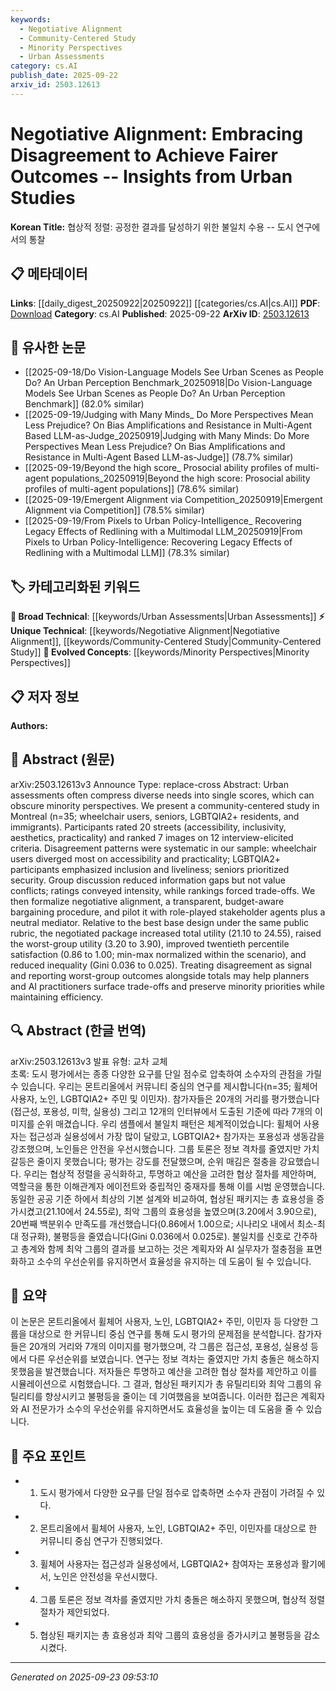 ```yaml
---
keywords:
  - Negotiative Alignment
  - Community-Centered Study
  - Minority Perspectives
  - Urban Assessments
category: cs.AI
publish_date: 2025-09-22
arxiv_id: 2503.12613
---
```


<!-- KEYWORD_LINKING_METADATA:
{
  "processed_timestamp": "2025-09-23T09:53:10.961153",
  "vocabulary_version": "1.0",
  "selected_keywords": [
    "Negotiative Alignment",
    "Community-Centered Study",
    "Minority Perspectives",
    "Urban Assessments"
  ],
  "rejected_keywords": [],
  "similarity_scores": {
    "Negotiative Alignment": 0.78,
    "Community-Centered Study": 0.75,
    "Minority Perspectives": 0.8,
    "Urban Assessments": 0.7
  },
  "extraction_method": "AI_prompt_based",
  "budget_applied": true,
  "candidates_json": {
    "candidates": [
      {
        "surface": "Negotiative Alignment",
        "canonical": "Negotiative Alignment",
        "aliases": [
          "Bargaining Procedure"
        ],
        "category": "unique_technical",
        "rationale": "Introduces a novel approach to urban planning that could link to negotiation and decision-making studies.",
        "novelty_score": 0.85,
        "connectivity_score": 0.65,
        "specificity_score": 0.88,
        "link_intent_score": 0.78
      },
      {
        "surface": "Community-Centered Study",
        "canonical": "Community-Centered Study",
        "aliases": [
          "Community-Based Research"
        ],
        "category": "unique_technical",
        "rationale": "Highlights a specific methodology that can connect to participatory research frameworks.",
        "novelty_score": 0.7,
        "connectivity_score": 0.6,
        "specificity_score": 0.8,
        "link_intent_score": 0.75
      },
      {
        "surface": "Minority Perspectives",
        "canonical": "Minority Perspectives",
        "aliases": [
          "Diverse Needs"
        ],
        "category": "evolved_concepts",
        "rationale": "Focuses on inclusivity and diversity, linking to social equity and justice discussions.",
        "novelty_score": 0.65,
        "connectivity_score": 0.78,
        "specificity_score": 0.72,
        "link_intent_score": 0.8
      },
      {
        "surface": "Urban Assessments",
        "canonical": "Urban Assessments",
        "aliases": [
          "Urban Evaluation"
        ],
        "category": "broad_technical",
        "rationale": "Relates to urban planning and policy evaluation, offering broad technical connections.",
        "novelty_score": 0.55,
        "connectivity_score": 0.82,
        "specificity_score": 0.68,
        "link_intent_score": 0.7
      }
    ],
    "ban_list_suggestions": [
      "accessibility",
      "inclusivity",
      "aesthetics",
      "practicality",
      "security"
    ]
  },
  "decisions": [
    {
      "candidate_surface": "Negotiative Alignment",
      "resolved_canonical": "Negotiative Alignment",
      "decision": "linked",
      "scores": {
        "novelty": 0.85,
        "connectivity": 0.65,
        "specificity": 0.88,
        "link_intent": 0.78
      }
    },
    {
      "candidate_surface": "Community-Centered Study",
      "resolved_canonical": "Community-Centered Study",
      "decision": "linked",
      "scores": {
        "novelty": 0.7,
        "connectivity": 0.6,
        "specificity": 0.8,
        "link_intent": 0.75
      }
    },
    {
      "candidate_surface": "Minority Perspectives",
      "resolved_canonical": "Minority Perspectives",
      "decision": "linked",
      "scores": {
        "novelty": 0.65,
        "connectivity": 0.78,
        "specificity": 0.72,
        "link_intent": 0.8
      }
    },
    {
      "candidate_surface": "Urban Assessments",
      "resolved_canonical": "Urban Assessments",
      "decision": "linked",
      "scores": {
        "novelty": 0.55,
        "connectivity": 0.82,
        "specificity": 0.68,
        "link_intent": 0.7
      }
    }
  ]
}
-->

# Negotiative Alignment: Embracing Disagreement to Achieve Fairer Outcomes -- Insights from Urban Studies

**Korean Title:** 협상적 정렬: 공정한 결과를 달성하기 위한 불일치 수용 -- 도시 연구에서의 통찰

## 📋 메타데이터

**Links**: [[daily_digest_20250922|20250922]] [[categories/cs.AI|cs.AI]]
**PDF**: [Download](https://arxiv.org/pdf/2503.12613.pdf)
**Category**: cs.AI
**Published**: 2025-09-22
**ArXiv ID**: [2503.12613](https://arxiv.org/abs/2503.12613)

## 🔗 유사한 논문
- [[2025-09-18/Do Vision-Language Models See Urban Scenes as People Do? An Urban Perception Benchmark_20250918|Do Vision-Language Models See Urban Scenes as People Do? An Urban Perception Benchmark]] (82.0% similar)
- [[2025-09-19/Judging with Many Minds_ Do More Perspectives Mean Less Prejudice? On Bias Amplifications and Resistance in Multi-Agent Based LLM-as-Judge_20250919|Judging with Many Minds: Do More Perspectives Mean Less Prejudice? On Bias Amplifications and Resistance in Multi-Agent Based LLM-as-Judge]] (78.7% similar)
- [[2025-09-19/Beyond the high score_ Prosocial ability profiles of multi-agent populations_20250919|Beyond the high score: Prosocial ability profiles of multi-agent populations]] (78.6% similar)
- [[2025-09-19/Emergent Alignment via Competition_20250919|Emergent Alignment via Competition]] (78.5% similar)
- [[2025-09-19/From Pixels to Urban Policy-Intelligence_ Recovering Legacy Effects of Redlining with a Multimodal LLM_20250919|From Pixels to Urban Policy-Intelligence: Recovering Legacy Effects of Redlining with a Multimodal LLM]] (78.3% similar)

## 🏷️ 카테고리화된 키워드
**🧠 Broad Technical**: [[keywords/Urban Assessments|Urban Assessments]]
**⚡ Unique Technical**: [[keywords/Negotiative Alignment|Negotiative Alignment]], [[keywords/Community-Centered Study|Community-Centered Study]]
**🚀 Evolved Concepts**: [[keywords/Minority Perspectives|Minority Perspectives]]

## 📋 저자 정보

**Authors:** 

## 📄 Abstract (원문)

arXiv:2503.12613v3 Announce Type: replace-cross 
Abstract: Urban assessments often compress diverse needs into single scores, which can obscure minority perspectives. We present a community-centered study in Montreal (n=35; wheelchair users, seniors, LGBTQIA2+ residents, and immigrants). Participants rated 20 streets (accessibility, inclusivity, aesthetics, practicality) and ranked 7 images on 12 interview-elicited criteria. Disagreement patterns were systematic in our sample: wheelchair users diverged most on accessibility and practicality; LGBTQIA2+ participants emphasized inclusion and liveliness; seniors prioritized security. Group discussion reduced information gaps but not value conflicts; ratings conveyed intensity, while rankings forced trade-offs. We then formalize negotiative alignment, a transparent, budget-aware bargaining procedure, and pilot it with role-played stakeholder agents plus a neutral mediator. Relative to the best base design under the same public rubric, the negotiated package increased total utility (21.10 to 24.55), raised the worst-group utility (3.20 to 3.90), improved twentieth percentile satisfaction (0.86 to 1.00; min-max normalized within the scenario), and reduced inequality (Gini 0.036 to 0.025). Treating disagreement as signal and reporting worst-group outcomes alongside totals may help planners and AI practitioners surface trade-offs and preserve minority priorities while maintaining efficiency.

## 🔍 Abstract (한글 번역)

arXiv:2503.12613v3 발표 유형: 교차 교체  
초록: 도시 평가에서는 종종 다양한 요구를 단일 점수로 압축하여 소수자의 관점을 가릴 수 있습니다. 우리는 몬트리올에서 커뮤니티 중심의 연구를 제시합니다(n=35; 휠체어 사용자, 노인, LGBTQIA2+ 주민 및 이민자). 참가자들은 20개의 거리를 평가했습니다(접근성, 포용성, 미학, 실용성) 그리고 12개의 인터뷰에서 도출된 기준에 따라 7개의 이미지를 순위 매겼습니다. 우리 샘플에서 불일치 패턴은 체계적이었습니다: 휠체어 사용자는 접근성과 실용성에서 가장 많이 달랐고, LGBTQIA2+ 참가자는 포용성과 생동감을 강조했으며, 노인들은 안전을 우선시했습니다. 그룹 토론은 정보 격차를 줄였지만 가치 갈등은 줄이지 못했습니다; 평가는 강도를 전달했으며, 순위 매김은 절충을 강요했습니다. 우리는 협상적 정렬을 공식화하고, 투명하고 예산을 고려한 협상 절차를 제안하며, 역할극을 통한 이해관계자 에이전트와 중립적인 중재자를 통해 이를 시범 운영했습니다. 동일한 공공 기준 하에서 최상의 기본 설계와 비교하여, 협상된 패키지는 총 효용성을 증가시켰고(21.10에서 24.55로), 최악 그룹의 효용성을 높였으며(3.20에서 3.90으로), 20번째 백분위수 만족도를 개선했습니다(0.86에서 1.00으로; 시나리오 내에서 최소-최대 정규화), 불평등을 줄였습니다(Gini 0.036에서 0.025로). 불일치를 신호로 간주하고 총계와 함께 최악 그룹의 결과를 보고하는 것은 계획자와 AI 실무자가 절충점을 표면화하고 소수의 우선순위를 유지하면서 효율성을 유지하는 데 도움이 될 수 있습니다.

## 📝 요약

이 논문은 몬트리올에서 휠체어 사용자, 노인, LGBTQIA2+ 주민, 이민자 등 다양한 그룹을 대상으로 한 커뮤니티 중심 연구를 통해 도시 평가의 문제점을 분석합니다. 참가자들은 20개의 거리와 7개의 이미지를 평가했으며, 각 그룹은 접근성, 포용성, 실용성 등에서 다른 우선순위를 보였습니다. 연구는 정보 격차는 줄였지만 가치 충돌은 해소하지 못했음을 발견했습니다. 저자들은 투명하고 예산을 고려한 협상 절차를 제안하고 이를 시뮬레이션으로 시험했습니다. 그 결과, 협상된 패키지가 총 유틸리티와 최악 그룹의 유틸리티를 향상시키고 불평등을 줄이는 데 기여했음을 보여줍니다. 이러한 접근은 계획자와 AI 전문가가 소수의 우선순위를 유지하면서도 효율성을 높이는 데 도움을 줄 수 있습니다.

## 🎯 주요 포인트

- 1. 도시 평가에서 다양한 요구를 단일 점수로 압축하면 소수자 관점이 가려질 수 있다.
- 2. 몬트리올에서 휠체어 사용자, 노인, LGBTQIA2+ 주민, 이민자를 대상으로 한 커뮤니티 중심 연구가 진행되었다.
- 3. 휠체어 사용자는 접근성과 실용성에서, LGBTQIA2+ 참여자는 포용성과 활기에서, 노인은 안전성을 우선시했다.
- 4. 그룹 토론은 정보 격차를 줄였지만 가치 충돌은 해소하지 못했으며, 협상적 정렬 절차가 제안되었다.
- 5. 협상된 패키지는 총 효용성과 최악 그룹의 효용성을 증가시키고 불평등을 감소시켰다.


---

*Generated on 2025-09-23 09:53:10*